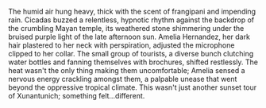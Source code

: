 The humid air hung heavy, thick with the scent of frangipani and impending rain.  Cicadas buzzed a relentless, hypnotic rhythm against the backdrop of the crumbling Mayan temple, its weathered stone shimmering under the bruised purple light of the late afternoon sun.  Amelia Hernandez, her dark hair plastered to her neck with perspiration, adjusted the microphone clipped to her collar.  The small group of tourists, a diverse bunch clutching water bottles and fanning themselves with brochures, shifted restlessly.  The heat wasn't the only thing making them uncomfortable;  Amelia sensed a nervous energy crackling amongst them, a palpable unease that went beyond the oppressive tropical climate.  This wasn't just another sunset tour of Xunantunich;  something felt…different.
